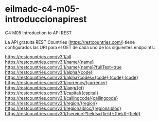 # eilmadc-c4-m05-introduccionapirest
C4 M05 Introduction to API REST

La API gratuita REST Countries (https://restcountries.com/) tiene configurados las URI para el GET de cada uno de los siguientes endpoints:

https://restcountries.com/v3.1/all
https://restcountries.com/v3.1/name/{name}
https://restcountries.com/v3.1/name/{name}?fullText=true
https://restcountries.com/v3.1/alpha/{code}
https://restcountries.com/v3.1/alpha?codes={code};{code};{code}
https://restcountries.com/v3.1/currency/{currency}
https://restcountries.com/v3.1/lang/{et}
https://restcountries.com/v3.1/capital/{capital}
https://restcountries.com/v3.1/callingcode/{callingcode}
https://restcountries.com/v3.1/region/{region}
https://restcountries.com/v3.1/regionalbloc/{regionalbloc}
https://restcountries.com/v3.1/{service}?fields={field};{field};{field}
